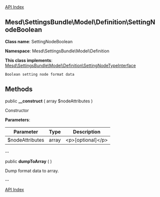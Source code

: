 [API Index](ApiIndex.md)


Mesd\SettingsBundle\Model\Definition\SettingNodeBoolean
---------------


**Class name**: SettingNodeBoolean

**Namespace**: Mesd\SettingsBundle\Model\Definition



**This class implements**: [Mesd\SettingsBundle\Model\Definition\SettingNodeTypeInterface](Mesd-SettingsBundle-Model-Definition-SettingNodeTypeInterface.md)



    Boolean setting node format data

    







Methods
-------


public **__construct** ( array $nodeAttributes )


Constructor








**Parameters**:

| Parameter | Type | Description |
|-----------|------|-------------|
| $nodeAttributes | array | &lt;p&gt;[optional]&lt;/p&gt; |

--

public **dumpToArray** (  )


Dump format data to array.








--

[API Index](ApiIndex.md)
